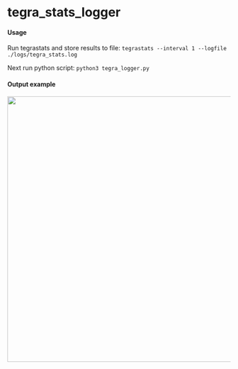 # tegra_stats_logger

#### Usage
Run tegrastats and store results to file:
```tegrastats --interval 1 --logfile ./logs/tegra_stats.log```

Next run python script: 
```python3 tegra_logger.py```

#### Output example
<img src="./figures/power_ram_plot_1_seaborn.png" width=600>
